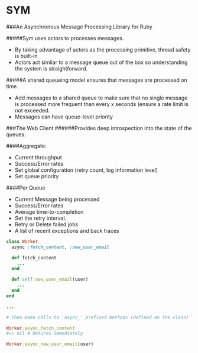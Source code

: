 # SYM
###An Asynchronous Message Processing Library for Ruby

#####Sym uses actors to processes messages.
- By taking advantage of actors as the processing primitive, thread safety is built-in
- Actors act similar to a message queue out of the box so understanding the system is straightforward.

#####A shared queueing model ensures that messages are processed on time.
- Add messages to a shared queue to make sure that no single message is processed more frequent than every x seconds (ensure a rate limit is not exceeded.
- Messages can have queue-level priority

###The Web Client
######Provides deep introspection into the state of the queues.

####Aggregate:
- Current throughput
- Success/Error rates
- Set global configuration (retry count, log information level)
- Set queue priority

####Per Queue
- Current Message being processed
- Success/Error rates
- Average time-to-completion
- Set the retry interval.
- Retry or Delete failed jobs
- A list of recent exceptions and back traces

```ruby
class Worker
  async :fetch_content, :new_user_email

  def fetch_content
    ...
  end

  def self.new_user_email(user)
    ...
  end
end

...

# Then make calls to 'async_' prefixed methods (defined on the class)

Worker.async_fetch_content
#=> nil # Returns immediately

Worker.async_new_user_email(user)
